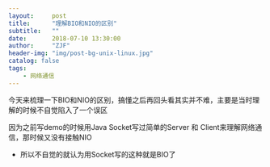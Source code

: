 ```yaml
---
layout:     post
title:      "理解BIO和NIO的区别"
subtitle:   ""
date:       2018-07-10 13:30:00
author:     "ZJF"
header-img: "img/post-bg-unix-linux.jpg"
catalog: false
tags:
    - 网络通信
---
```


今天来梳理一下BIO和NIO的区别，搞懂之后再回头看其实并不难，主要是当时理解的时候不自觉陷入了一个误区

因为之前写demo的时候用Java Socket写过简单的Server 和 Client来理解网络通信，那时候又没有接触NIO

* 所以不自觉的就认为用Socket写的这种就是BIO了





















